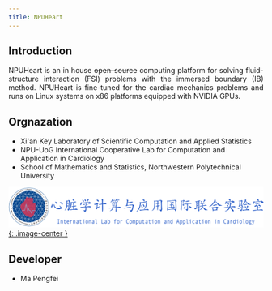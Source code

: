 ```yaml
---
title: NPUHeart 
---
```

## Introduction
<p style="text-align: justify;">
NPUHeart is an in house <del>open-source</del> computing platform for solving fluid-structure interaction (FSI) problems with the immersed boundary (IB) method. NPUHeart is fine-tuned for the cardiac mechanics problems and runs on Linux systems on x86 platforms equipped with NVIDIA GPUs.
</p>

## Orgnazation
- Xi'an Key Laboratory of Scientific Computation and Applied Statistics
- NPU-UoG International Cooperative Lab for Computation and Application in Cardiology 
- School of Mathematics and Statistics, Northwestern Polytechnical University

[![NPU-UoG CAC lab](/assets/logo/logo_lab_long.png){: .image-center }](http://www.nwpu-compmath.cn/chinaheart/)

## Developer
- Ma Pengfei

<!-- <center>
{% include _large_icon.html icon="fa-solid fa-download" href="download/" label="Download"
%}{% include _large_icon.html icon="fa-solid fa-book" href="documentation/" label="Documentation"
%}{% include _large_icon.html icon="fa-brands fa-github" href="https://github.com/FEniCS" label="Source code"
%}
</center> -->